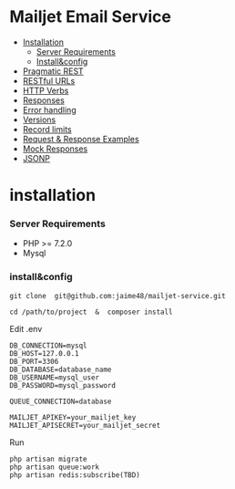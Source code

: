 # Mailjet Email Service
    
* [Installation](#installation)
   * [Server Requirements](#server_requirements)
   * [Install&config](#install_config)
* [Pragmatic REST](#pragmatic-rest)
* [RESTful URLs](#restful-urls)
* [HTTP Verbs](#http-verbs)
* [Responses](#responses)
* [Error handling](#error-handling)
* [Versions](#versions)
* [Record limits](#record-limits)
* [Request & Response Examples](#request--response-examples)
* [Mock Responses](#mock-responses)
* [JSONP](#jsonp)


<a name="installation"><h1>installation</h1></a>

<a name="server_requirements"><h3>Server Requirements </h3></a>

  * PHP >= 7.2.0
  * Mysql
 
 <a name="install_config"><h3>install&config</h3></a> 
   >  
    git clone  git@github.com:jaime48/mailjet-service.git
   >   
    cd /path/to/project  &  composer install

 Edit .env
   >
    DB_CONNECTION=mysql
    DB_HOST=127.0.0.1
    DB_PORT=3306
    DB_DATABASE=database_name
    DB_USERNAME=mysql_user
    DB_PASSWORD=mysql_password

	QUEUE_CONNECTION=database
	 
    MAILJET_APIKEY=your_mailjet_key
    MAILJET_APISECRET=your_mailjet_secret
    
 Run     
   >           
    php artisan migrate
    php artisan queue:work
    php artisan redis:subscribe(TBD)
